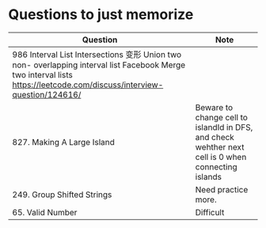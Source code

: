 # Questions to just memorize
| Question                | Note                         
| ------------------------| ------------------------------ 
| 986 Interval List Intersections 变形 Union two non- overlapping interval list Facebook Merge two interval lists https://leetcode.com/discuss/interview-question/124616/ | 
| 827. Making A Large Island | Beware to change cell to islandId in DFS, and check wehther next cell is 0 when connecting islands
| 249. Group Shifted Strings | Need practice more.
| 65. Valid Number | Difficult


